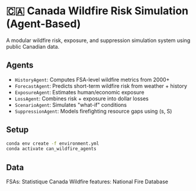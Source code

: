 # 🇨🇦 Canada Wildfire Risk Simulation (Agent-Based)

A modular wildfire risk, exposure, and suppression simulation system using public Canadian data.

## Agents
- `HistoryAgent`: Computes FSA-level wildfire metrics from 2000+
- `ForecastAgent`: Predicts short-term wildfire risk from weather + history
- `ExposureAgent`: Estimates human/economic exposure
- `LossAgent`: Combines risk + exposure into dollar losses
- `ScenarioAgent`: Simulates "what-if" conditions
- `SuppressionAgent`: Models firefighting resource gaps using (s, S)

## Setup

```bash
conda env create -f environment.yml
conda activate can_wildfire_agents
```

## Data

FSAs: Statistique Canada
Wildfire features: National Fire Database